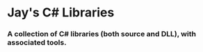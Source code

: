 # Jay's C# Libraries
### A collection of C# libraries (both source and DLL), with associated tools.
